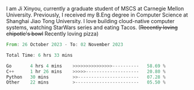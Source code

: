 I am Ji Xinyou, currently a graduate student of MSCS at Carnegie Mellon University. Previously, I received my B.Eng degree in Computer Science at Shanghai Jiao Tong University.
I love building cloud-native computer systems, watching StarWars series and eating Tacos. (~~Recently loving chipotle's bowl~~ Recently loving pizza)

<!--START_SECTION:waka-->

```rust
From: 26 October 2023 - To: 02 November 2023

Total Time: 6 hrs 33 mins

Go       4 hrs 4 mins    >>>>>>>>>>>>>>>----------   58.69 %
C++      1 hr 26 mins    >>>>>--------------------   20.80 %
Python   30 mins         >>-----------------------   07.28 %
Other    22 mins         >------------------------   05.50 %
```

<!--END_SECTION:waka-->

